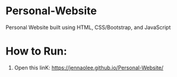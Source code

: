 # Personal-Website
Personal Website built using HTML, CSS/Bootstrap, and JavaScript

# How to Run:
1. Open this linK: https://jennaolee.github.io/Personal-Website/ 